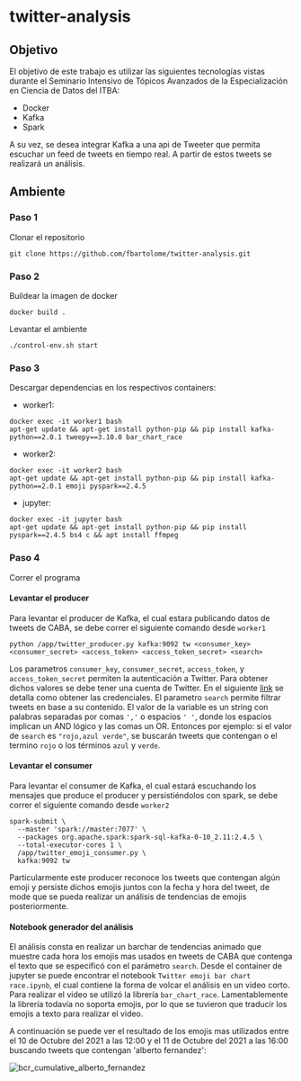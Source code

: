 # twitter-analysis

## Objetivo

El objetivo de este trabajo es utilizar las siguientes tecnologías vistas durante el Seminario Intensivo de Tópicos Avanzados de la Especialización en Ciencia de Datos del ITBA:
- Docker
- Kafka
- Spark

A su vez, se desea integrar Kafka a una api de Tweeter que permita escuchar un feed de tweets en tiempo real. A partir de estos tweets se realizará un análisis.

## Ambiente

### Paso 1

Clonar el repositorio

~~~
git clone https://github.com/fbartolome/twitter-analysis.git
~~~

### Paso 2

Buildear la imagen de docker

~~~
docker build .
~~~

Levantar el ambiente

~~~
./control-env.sh start
~~~

### Paso 3

Descargar dependencias en los respectivos containers:
- worker1: 
~~~
docker exec -it worker1 bash
apt-get update && apt-get install python-pip && pip install kafka-python==2.0.1 tweepy==3.10.0 bar_chart_race
~~~
- worker2:
~~~
docker exec -it worker2 bash
apt-get update && apt-get install python-pip && pip install kafka-python==2.0.1 emoji pyspark==2.4.5
~~~
- jupyter:
~~~
docker exec -it jupyter bash
apt-get update && apt-get install python-pip && pip install pyspark==2.4.5 bs4 c && apt install ffmpeg
~~~

### Paso 4

Correr el programa

#### Levantar el producer

Para levantar el producer de Kafka, el cual estara publicando datos de tweets de CABA, se debe correr el siguiente comando desde `worker1`
~~~
python /app/twitter_producer.py kafka:9092 tw <consumer_key> <consumer_secret> <access_token> <access_token_secret> <search>
~~~

Los parametros `consumer_key`, `consumer_secret`, `access_token`, y `access_token_secret` permiten la autenticación a Twitter. Para obtener dichos valores se debe tener una cuenta de Twitter. En el siguiente [link](https://developer.twitter.com/en/apply-for-access) se detalla como obtener las credenciales.
El parametro `search` permite filtrar tweets en base a su contenido. El valor de la variable es un string con palabras separadas por comas `','` o espacios `' '`, donde los espacios implican un AND lógico y las comas un OR. Entonces por ejemplo: si el valor de `search` es `"rojo,azul verde"`, se buscarán tweets que contengan o el termino `rojo` o los términos `azul` y `verde`.

#### Levantar el consumer

Para levantar el consumer de Kafka, el cual estará escuchando los mensajes que produce el producer y persistiéndolos con spark, se debe correr el siguiente comando desde `worker2`
~~~
spark-submit \
  --master 'spark://master:7077' \
  --packages org.apache.spark:spark-sql-kafka-0-10_2.11:2.4.5 \
  --total-executor-cores 1 \
  /app/twitter_emoji_consumer.py \
  kafka:9092 tw
~~~

Particularmente este producer reconoce los tweets que contengan algún emoji y persiste dichos emojis juntos con la fecha y hora del tweet, de mode que se pueda realizar un análisis de tendencias de emojis posteriormente.

#### Notebook generador del análisis

El análisis consta en realizar un barchar de tendencias animado que muestre cada hora los emojis mas usados en tweets de CABA que contenga el texto que se especificó con el parámetro `search`.
Desde el container de jupyter se puede encontrar el notebook `Twitter emoji bar chart race.ipynb`, el cual contiene la forma de volcar el análisis en un video corto. Para realizar el video se utilizó la librería `bar_chart_race`. Lamentablemente la librería todavía no soporta emojis, por lo que se tuvieron que traducir los emojis a texto para realizar el video.

A continuación se puede ver el resultado de los emojis mas utilizados entre el 10 de Octubre del 2021 a las 12:00 y el 11 de Octubre del 2021 a las 16:00 buscando tweets que contengan 'alberto fernandez':


![bcr_cumulative_alberto_fernandez](https://user-images.githubusercontent.com/7634605/136855170-8be8c2a0-0193-4dd6-a3b1-f865a914879b.gif)
